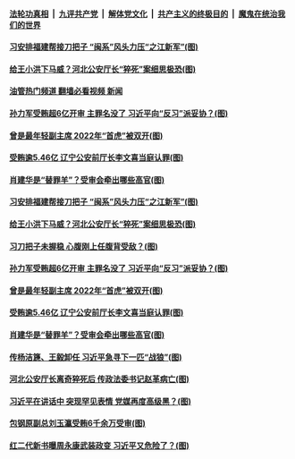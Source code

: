 ####  [法轮功真相](../../../../basic/blob/master/README.md?t=07091701) &nbsp;|&nbsp; [九评共产党](../../../../9ping.md/blob/master/README.md?t=07091701) &nbsp;|&nbsp; [解体党文化](../../../../jtdwh.md/blob/master/README.md?t=07091701)  &nbsp;|&nbsp; [共产主义的终极目的](../../../../gczydzjmd.md/blob/master/README.md?t=07091701) &nbsp;|&nbsp; [魔鬼在统治我们的世界](../../../../mgztzwmdsj.md/blob/master/README.md?t=07091701) 

#### [习安排福建帮接刀把子 “闽系”风头力压“之江新军”(图)](../pages/p2/1011320.md?t=07091701) 

#### [给王小洪下马威？河北公安厅长“猝死”案细思极恐(图)](../pages/p2/1011225.md?t=07091701) 

#### [油管热门频道 翻墙必看视频 新闻](http://45.76.130.85:81/youtube.html?07091701)

#### [孙力军受贿超6亿开审 主罪名没了 习近平向“反习”派妥协？(图)](../pages/p2/1011311.md?t=07091701) 

#### [曾是最年轻副主席 2022年“首虎”被双开(图)](../pages/p2/1011242.md?t=07091701) 

#### [受贿逾5.46亿 辽宁公安前厅长李文喜当庭认罪(图)](../pages/p2/1011212.md?t=07091701) 

#### [肖建华是“替罪羊”？受审会牵出哪些高官(图)](../pages/p2/1011136.md?t=07091701) 

#### [习安排福建帮接刀把子 “闽系”风头力压“之江新军”(图)](../pages/p2/1011320.md?t=07091701) 

#### [给王小洪下马威？河北公安厅长“猝死”案细思极恐(图)](../pages/p2/1011225.md?t=07091701) 

#### [习刀把子未握稳 心腹刚上任腹背受敌？(图)](../pages/p2/1011247.md?t=07091701) 

#### [孙力军受贿超6亿开审 主罪名没了 习近平向“反习”派妥协？(图)](../pages/p2/1011311.md?t=07091701) 

#### [曾是最年轻副主席 2022年“首虎”被双开(图)](../pages/p2/1011242.md?t=07091701) 




#### [受贿逾5.46亿 辽宁公安前厅长李文喜当庭认罪(图)](../pages/p2/1011212.md?t=07091701) 

#### [肖建华是“替罪羊”？受审会牵出哪些高官(图)](../pages/p2/1011136.md?t=07091701) 

#### [传杨洁篪、王毅卸任 习近平急寻下一匹“战狼”(图)](../pages/p2/1011058.md?t=07091701) 



#### [河北公安厅长离奇猝死后 传政法委书记赵革病亡(图)](../pages/p2/1011034.md?t=07091701) 

#### [习近平在讲话中 突现罕见表情 党媒再度高级黑？(图)](../pages/p2/1011109.md?t=07091701) 


#### [包钢原副总刘玉瀛受贿6千余万受审(图)](../pages/p2/1011081.md?t=07091701) 



#### [红二代新书曝周永康武装政变 习近平又危险了？(图)](../pages/p2/1011037.md?t=07091701) 

<img src='http://gfw-breaker.win/goodnews/indexes/p2.md' width='0px' height='0px'/>
